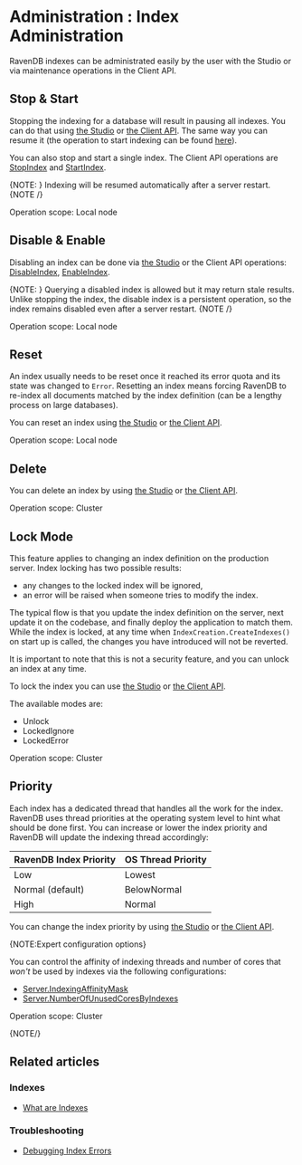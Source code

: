 ﻿# Administration : Index Administration

RavenDB indexes can be administrated easily by the user with the Studio or via maintenance operations in the Client API.

## Stop & Start 

Stopping the indexing for a database will result in pausing all indexes. You can do that using [the Studio](../../studio/database/indexes/todo) or [the Client API](../../client-api/operations/maintenance/indexes/stop-indexing). 
The same way you can resume it (the operation to start indexing can be found [here](../../client-api/operations/maintenance/indexes/start-indexing)).

You can also stop and start a single index. The Client API operations are [StopIndex](../../client-api/operations/maintenance/indexes/stop-index) and [StartIndex](../../client-api/operations/maintenance/indexes/start-index).

{NOTE: }
Indexing will be resumed automatically after a server restart.
{NOTE /}

Operation scope: Local node

## Disable & Enable

Disabling an index can be done via [the Studio](../../studio/database/indexes/todo) or the Client API operations: [DisableIndex](../../client-api/operations/maintenance/indexes/disable-index), [EnableIndex](../../client-api/operations/maintenance/indexes/enable-index). 

{NOTE: }
Querying a disabled index is allowed but it may return stale results. Unlike stopping the index, the disable index is a persistent operation, so the index remains disabled 
even after a server restart.
{NOTE /}

Operation scope: Local node

## Reset

An index usually needs to be reset once it reached its error quota and its state was changed to `Error`. Resetting an index means forcing RavenDB to re-index all documents
matched by the index definition (can be a lengthy process on large databases).

You can reset an index using [the Studio](../../studio/database/indexes/todo) or [the Client API](../../client-api/operations/maintenance/indexes/reset-index).

Operation scope: Local node

## Delete

You can delete an index by using [the Studio](../../studio/database/indexes/todo) or [the Client API](../../client-api/operations/maintenance/indexes/delete-index).

Operation scope: Cluster

## Lock Mode

This feature applies to changing an index definition on the production server. Index locking has two possible results: 

- any changes to the locked index will be ignored,
- an error will be raised when someone tries to modify the index. 

The typical flow is that you update the index definition on the server, next update it on the codebase, and finally deploy the application to match them.
While the index is locked, at any time when `IndexCreation.CreateIndexes()` on start up is called, the changes you have introduced will not be reverted.

It is important to note that this is not a security feature, and you can unlock an index at any time.

To lock the index you can use [the Studio](../../studio/database/indexes/todo) or [the Client API](../../client-api/operations/maintenance/indexes/set-indexes-lock).

The available modes are:

* Unlock
* LockedIgnore
* LockedError

Operation scope: Cluster

## Priority

Each index has a dedicated thread that handles all the work for the index. RavenDB uses thread priorities at the operating system level to hint what
should be done first. You can increase or lower the index priority and RavenDB will update the indexing thread accordingly:


| RavenDB Index Priority | OS Thread Priority |
| --- | ------ |
| Low | Lowest |
| Normal (default) | BelowNormal |
| High | Normal |

You can change the index priority by using [the Studio](../../studio/database/indexes/todo) or [the Client API](../../client-api/operations/maintenance/indexes/set-indexes-priority).

{NOTE:Expert configuration options}

You can control the affinity of indexing threads and number of cores that _won't_ be used by indexes via the following configurations:

- [Server.IndexingAffinityMask](../../server/configuration/server-configuration#server.indexingaffinitymask)
- [Server.NumberOfUnusedCoresByIndexes](../../server/configuration/server-configuration#server.numberofunusedcoresbyindexes)

Operation scope: Cluster

{NOTE/}

## Related articles

### Indexes

- [What are Indexes](../../indexes/what-are-indexes)

### Troubleshooting

- [Debugging Index Errors](../../indexes/troubleshooting/debugging-index-errors)

